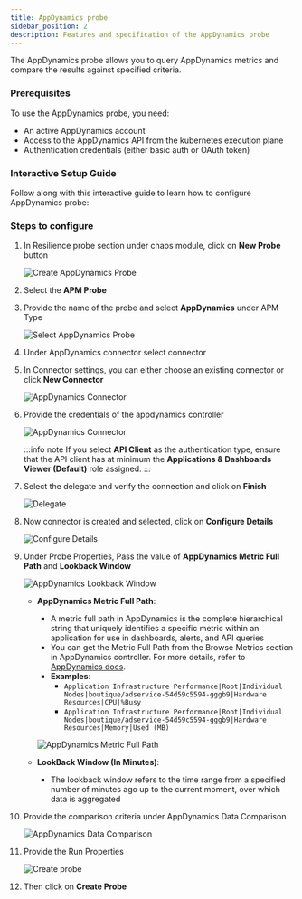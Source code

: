 ```yaml
---
title: AppDynamics probe
sidebar_position: 2
description: Features and specification of the AppDynamics probe
---
```


The AppDynamics probe allows you to query AppDynamics metrics and compare the results against specified criteria.

### Prerequisites
To use the AppDynamics probe, you need:

* An active AppDynamics account
* Access to the AppDynamics API from the kubernetes execution plane
* Authentication credentials (either basic auth or OAuth token)

### Interactive Setup Guide

Follow along with this interactive guide to learn how to configure AppDynamics probe:

<DocVideo src="https://app.tango.us/app/embed/8a20f18d-a78a-4d2f-ac8c-5aef92a4243e?skipCover=false&defaultListView=false&skipBranding=false&makeViewOnly=false&hideAuthorAndDetails=true" title="Create AppDynamics APM Probe" />

### Steps to configure

1. In Resilience probe section under chaos module, click on **New Probe** button

    ![Create AppDynamics Probe](../static/appdynamics-probe/create-appdynamics-probe.png)

2. Select the **APM Probe**

3. Provide the name of the probe and select **AppDynamics** under APM Type

    ![Select AppDynamics Probe](../static/appdynamics-probe/select-appdynamics-probe.png)
    
4. Under AppDynamics connector select connector

5. In Connector settings, you can either choose an existing connector or click **New Connector**

    ![AppDynamics Connector](../static/appdynamics-probe/appdynamics-connector.png)

6. Provide the credentials of the appdynamics controller

    ![AppDynamics Connector](../static/appdynamics-probe/controller-credentials.png)

   :::info note
   If you select **API Client** as the authentication type, ensure that the API client has at minimum the **Applications & Dashboards Viewer (Default)** role assigned.
   :::

7. Select the delegate and verify the connection and click on **Finish**

    ![Delegate](../static/appdynamics-probe/delegate.png)

8. Now connector is created and selected, click on **Configure Details**

    ![Configure Details](../static/appdynamics-probe/configure-details.png)

9. Under Probe Properties, Pass the value of **AppDynamics Metric Full Path** and **Lookback Window**

    ![AppDynamics Lookback Window](../static/appdynamics-probe/lookback-window.png)

   * **AppDynamics Metric Full Path**:
     * A metric full path in AppDynamics is the complete hierarchical string that uniquely identifies a specific metric within an application for use in dashboards, alerts, and API queries
     * You can get the Metric Full Path from the Browse Metrics section in AppDynamics controller. For more details, refer to [AppDynamics docs](https://docs.appdynamics.com/appd/23.x/latest/en/appdynamics-essentials/metrics-and-graphs/metric-browser).
     * **Examples**:
       * `Application Infrastructure Performance|Root|Individual Nodes|boutique/adservice-54d59c5594-gggb9|Hardware Resources|CPU|%Busy`
       * `Application Infrastructure Performance|Root|Individual Nodes|boutique/adservice-54d59c5594-gggb9|Hardware Resources|Memory|Used (MB)`

      ![AppDynamics Metric Full Path](../static/appdynamics-probe/metric-full-path.png)

   * **LookBack Window (In Minutes)**:
     * The lookback window refers to the time range from a specified number of minutes ago up to the current moment, over which data is aggregated


10. Provide the comparison criteria under AppDynamics Data Comparison

    ![AppDynamics Data Comparison](../static/appdynamics-probe/data-comparison.png)

11. Provide the Run Properties

    ![Create probe](../static/appdynamics-probe/create-probe.png)

12. Then click on **Create Probe**






